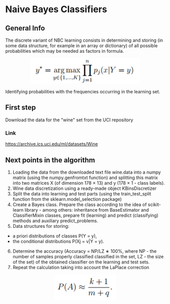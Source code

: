 # Naive Bayes Classifiers

## General Info
The discrete variant of NBC learning consists in determining and storing (in some
data structure, for example in an array or dictionary) of all possible probabilities
which may be needed as factors in formula. 
<p align="center">
<img src ="design3.PNG" widith="100" height="80">
</p>
Identifying probabilities with the frequencies occurring in the learning set.

## First step
Download the data for the "wine" set from the UCI repository 
### Link
https://archive.ics.uci.edu/ml/datasets/Wine

## Next points in the algorithm
1. Loading the data from the downloaded text file wine.data into a numpy matrix (using the numpy.genfromtxt function) and splitting this matrix into two matrices X (of dimension
178 × 13) and y (178 × 1 - class labels).
2. Wine data discretization using a ready-made object
KBinsDiscretizer
3. Split the data into learning and test parts (using the train_test_split function from the sklearn.model_selection package)
4. Create a Bayes class. Prepare the class according to the idea of scikit-learn library - among others:
inheritance from BaseEstimator and ClassifierMixin classes, prepare fit
(learning) and predict (classifying) methods and auxiliary predict_problems.
5. Data structures for storing:
* a priori distributions of classes P(Y = y),
* the conditional distributions P(Xj = v|Y = y).
6. Determine the accuracy (Accuracy = NP/LZ ∗ 100%, where NP - the number of samples properly classified
classified in the set, LZ - the size of the set) of the obtained classifier
on the learning and test sets.
7. Repeat the calculation taking into account the LaPlace correction
<p align="center">
<img src ="LaPlace.PNG" widith="100" height="80">
</p>
